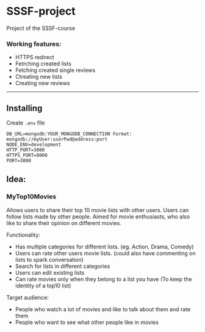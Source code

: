 # SSSF-project
Project of the SSSF-course

### Working features:

- HTTPS redirect
- Fetrching created lists
- Fetching created single reviews
- Ctreating new lists
- Creating new reviews

---
## Installing

Create `.env` file

```
DB_URL=mongodb:YOUR_MONGODB_CONNECTION Format: mongodb://myUser:userPwd@address:port
NODE_ENV=development
HTTP_PORT=3000
HTTPS_PORT=8000
PORT=3000
```


Idea:
---
### MyTop10Movies

Allows users to share their top 10 movie lists with other users. Users can follow lists made by other people. Aimed for movie enthusiasts, who also like to share their opinion on different movies.

Functionality:

- Has multiple categories for different lists. (eg. Action, Drama, Comedy)
- Users can rate other users movie lists. (could also have commenting on lists to spark conversation)
- Search for lists in different categories
- Users can edit existing lists
- Can rate movies only when they belong to a list you have (To keep the identity of a top10 list)

Target audience:

- People who watch a lot of movies and like to talk about them and rate them
- People who want to see what other people like in movies
